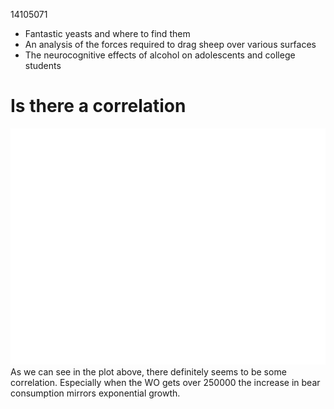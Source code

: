 14105071

- Fantastic yeasts and where to find them
- An analysis of the forces required to drag sheep over various surfaces
- The neurocognitive effects of alcohol on adolescents and college students

# Is there a correlation
![plot](plot.png)
As we can see in the plot above, there definitely seems to be some correlation. Especially when the WO gets over 250000 the increase in bear consumption mirrors exponential growth.
